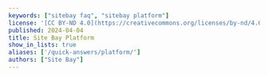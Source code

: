 ```yaml
---
keywords: ["sitebay faq", "sitebay platform"]
license: '[CC BY-ND 4.0](https://creativecommons.org/licenses/by-nd/4.0)'
published: 2024-04-04
title: Site Bay Platform
show_in_lists: true
aliases: ['/quick-answers/platform/']
authors: ["Site Bay"]
---
```

